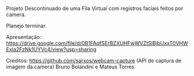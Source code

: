 Projeto Descontinuado de uma Fila Virtual com registros faciais feitos por camera.

Planejo terminar.

Apresentação: https://drive.google.com/file/d/0B1FAqfSErBZXUHFwWVZtSlBjbUxxT0VHWExla2FzNk1UYVc4/view?usp=sharing

Creditos: 
https://github.com/sarxos/webcam-capture  (API de captura de imagem da camera)
Bruno Bolandini e Mateus Torres




